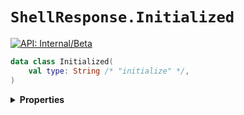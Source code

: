# `ShellResponse.Initialized`


[![API: Internal/Beta](https://img.shields.io/static/v1?label=API&message=Internal/Beta&color=red&style=flat-square)](/docs/developer-guide/core/api-conventions.md)



```kotlin
data class Initialized(
    val type: String /* "initialize" */,
)
```

<details>
<summary>
<b>Properties</b>
</summary>

<details>
<summary>
<code>type</code>: <code><code>String /* "initialize" */</code></code> The type discriminator
</summary>

[![API: Stable](https://img.shields.io/static/v1?label=API&message=Stable&color=green&style=flat-square)](/docs/developer-guide/core/api-conventions.md)




</details>



</details>

